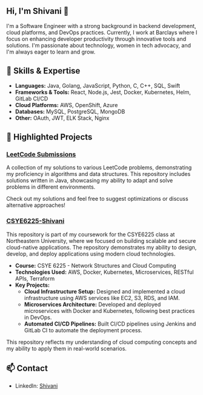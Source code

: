 ## Hi, I'm Shivani  👋 
I'm a Software Engineer with a strong background in backend development, cloud platforms, and DevOps practices. Currently, I work at Barclays where I focus on enhancing developer productivity through innovative tools and solutions. I'm passionate about technology, women in tech advocacy, and I'm always eager to learn and grow.

## 🚀 Skills & Expertise
- **Languages:** Java, Golang, JavaScript, Python, C, C++, SQL, Swift
- **Frameworks & Tools:** React, Node.js, Jest, Docker, Kubernetes, Helm, GitLab CI/CD
- **Cloud Platforms:** AWS, OpenShift, Azure
- **Databases:** MySQL, PostgreSQL, MongoDB
- **Other:** OAuth, JWT, ELK Stack, Nginx

## 🌟 Highlighted Projects

### [LeetCode Submissions](https://github.com/Shivani31996/leetCodeSubmissions)
A collection of my solutions to various LeetCode problems, demonstrating my proficiency in algorithms and data structures. This repository includes solutions written in Java, showcasing my ability to adapt and solve problems in different environments.

Check out my solutions and feel free to suggest optimizations or discuss alternative approaches!

### [CSYE6225-Shivani](https://github.com/orgs/CSYE6225-Shivani/repositories)
This repository is part of my coursework for the CSYE6225 class at Northeastern University, where we focused on building scalable and secure cloud-native applications. The repository demonstrates my ability to design, develop, and deploy applications using modern cloud technologies.

- **Course:** CSYE 6225 - Network Structures and Cloud Computing
- **Technologies Used:** AWS, Docker, Kubernetes, Microservices, RESTful APIs, Terraform
- **Key Projects:**
  - **Cloud Infrastructure Setup:** Designed and implemented a cloud infrastructure using AWS services like EC2, S3, RDS, and IAM.
  - **Microservices Architecture:** Developed and deployed microservices with Docker and Kubernetes, following best practices in DevOps.
  - **Automated CI/CD Pipelines:** Built CI/CD pipelines using Jenkins and GitLab CI to automate the deployment process.

This repository reflects my understanding of cloud computing concepts and my ability to apply them in real-world scenarios.


## 📫 Contact
- LinkedIn: [Shivani](https://www.linkedin.com/in/shivani-chavan3/)



<!--
**Shivani31996/Shivani31996** is a ✨ _special_ ✨ repository because its `README.md` (this file) appears on your GitHub profile.

Here are some ideas to get you started:

- 🔭 I’m currently working on ...
- 🌱 I’m currently learning ...
- 👯 I’m looking to collaborate on ...
- 🤔 I’m looking for help with ...
- 💬 Ask me about ...
- 📫 How to reach me: ...
- 😄 Pronouns: ...
- ⚡ Fun fact: ...
-->
